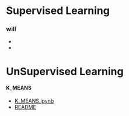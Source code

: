 # Supervised Learning
  ### will
  - []()
  - []()
# UnSupervised Learning
  #### K_MEANS
  - [K_MEANS.ipynb](https://github.com/MohammadMahdiOmid/Virtual-Irrigation/blob/master/Machine_learning/unsupervised%20learning/Kmeans/k_means.ipynb)
  - [README](https://github.com/MohammadMahdiOmid/Virtual-Irrigation/blob/master/Machine_learning/unsupervised%20learning/Kmeans/kmeans.md)

